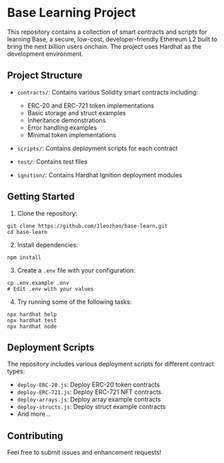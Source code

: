 # Base Learning Project

This repository contains a collection of smart contracts and scripts for learning Base, a secure, low-cost, developer-friendly Ethereum L2 built to bring the next billion users onchain. The project uses Hardhat as the development environment.

## Project Structure

- `contracts/`: Contains various Solidity smart contracts including:
  - ERC-20 and ERC-721 token implementations
  - Basic storage and struct examples
  - Inheritance demonstrations
  - Error handling examples
  - Minimal token implementations
  
- `scripts/`: Contains deployment scripts for each contract
- `test/`: Contains test files
- `ignition/`: Contains Hardhat Ignition deployment modules

## Getting Started

1. Clone the repository:
```shell
git clone https://github.com/1leozhao/base-learn.git
cd base-learn
```

2. Install dependencies:
```shell
npm install
```

3. Create a `.env` file with your configuration:
```shell
cp .env.example .env
# Edit .env with your values
```

4. Try running some of the following tasks:
```shell
npx hardhat help
npx hardhat test
npx hardhat node
```

## Deployment Scripts

The repository includes various deployment scripts for different contract types:
- `deploy-ERC-20.js`: Deploy ERC-20 token contracts
- `deploy-ERC-721.js`: Deploy ERC-721 NFT contracts
- `deploy-arrays.js`: Deploy array example contracts
- `deploy-structs.js`: Deploy struct example contracts
- And more...

## Contributing

Feel free to submit issues and enhancement requests!
